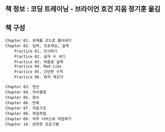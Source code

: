## 책 정보 : 코딩 트레이닝 - 브라이언 호건 지음 정기훈 옮김

## 책 구성

	Chapter 01. 문제를 코드로 풀어내기
	Chapter 02. 입력, 프로세싱, 출력
		Practice 01. 인사하기
		Practice 02. 글자 수 세기
		Practice 03. 따옴표 출력
		Practice 04. Mad Libs
		Practice 05. 간단한 수학
		Practice 06. 퇴직 계산기

	Chapter 03. 연산
	Chapter 04. 의사결정
	Chapter 05. 함수
	Chapter 06. 반복
	Chapter 07. 자료구조
	Chapter 08. 파일작업
	Chapter 09. 외부 서비스와 작업하기
	Chapter 10. 완전한 프로그램